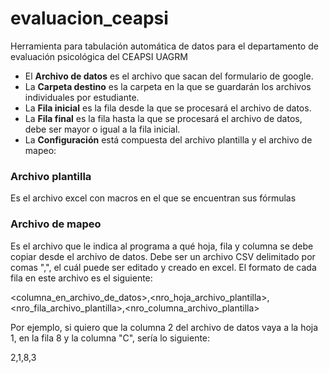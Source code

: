 # evaluacion_ceapsi
Herramienta para tabulación automática de datos para el departamento de evaluación psicológica del CEAPSI UAGRM

- El **Archivo de datos** es el archivo que sacan del formulario de google.
- La **Carpeta destino** es la carpeta en la que se guardarán los archivos individuales por estudiante.
- La **Fila inicial** es la fila desde la que se procesará el archivo de datos.
- La **Fila final** es la fila hasta la que se procesará el archivo de datos, debe ser mayor o igual a la fila inicial.
- La **Configuración** está compuesta del archivo plantilla y el archivo de mapeo:

### Archivo plantilla
Es el archivo excel con macros en el que se encuentran sus fórmulas

### Archivo de mapeo
Es el archivo que le indica al programa a qué hoja, fila y columna se debe copiar desde el archivo de datos. 
Debe ser un archivo CSV delimitado por comas ",", el cuál puede ser editado y creado en excel.
El formato de cada fila en este archivo es el siguiente:

<columna_en_archivo_de_datos>,<nro_hoja_archivo_plantilla>,<nro_fila_archivo_plantilla>,<nro_columna_archivo_plantilla>

Por ejemplo, si quiero que la columna 2 del archivo de datos vaya a la hoja 1, en la fila 8 y la columna "C", sería lo siguiente:

2,1,8,3